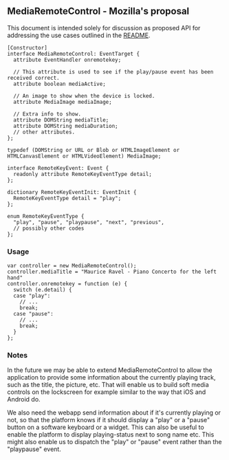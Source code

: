 ## MediaRemoteControl - Mozilla's proposal  

This document is intended solely for discussion as proposed API for addressing the use cases outlined in the [README](REAMDME.md). 

```IDL
[Constructor]
interface MediaRemoteControl: EventTarget {
  attribute EventHandler onremotekey;
  
  // This attribute is used to see if the play/pause event has been received correct.
  attribute boolean mediaActive;
  
  // An image to show when the device is locked.
  attribute MediaImage mediaImage;

  // Extra info to show.
  attribute DOMString mediaTitle;
  attribute DOMString mediaDuration;
  // other attributes.
};

typedef (DOMString or URL or Blob or HTMLImageElement or HTMLCanvasElement or HTMLVideoElement) MediaImage;

interface RemoteKeyEvent: Event {
  readonly attribute RemoteKeyEventType detail;
};

dictionary RemoteKeyEventInit: EventInit {
  RemoteKeyEventType detail = "play";
};

enum RemoteKeyEventType {
  "play", "pause", "playpause", "next", "previous",
  // possibly other codes
};
```
### Usage

```JS
var controller = new MediaRemoteControl();
controller.mediaTitle = "Maurice Ravel - Piano Concerto for the left hand"
controller.onremotekey = function (e) {
  switch (e.detail) {
  case "play":
    // ...
    break;
  case "pause":
    // ...
    break;
  }
};

```
 
### Notes
 
In the future we may be able to extend MediaRemoteControl to allow the application to provide some information about the currently playing track, such as the title, the picture, etc. 
That will enable us to build soft media controls on the lockscreen for example similar to the way that iOS and Android do.
 
We also need the webapp send information about if it's currently playing or not, so that the platform knows if it should display a "play" or a "pause" button on a software keyboard or a widget. This can also be useful to enable the platform to display playing-status next to song name etc. This might also enable us to dispatch the "play" or "pause" event rather than the "playpause" event.
